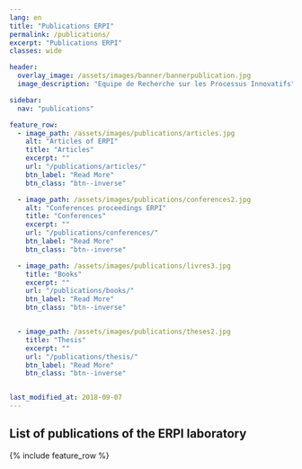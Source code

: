 ```yaml
---
lang: en
title: "Publications ERPI"
permalink: /publications/
excerpt: "Publications ERPI"
classes: wide

header:
  overlay_image: /assets/images/banner/bannerpublication.jpg 
  image_description: "Equipe de Recherche sur les Processus Innovatifs"

sidebar:
  nav: "publications"      

feature_row:
  - image_path: /assets/images/publications/articles.jpg
    alt: "Articles of ERPI"
    title: "Articles"
    excerpt: ""
    url: "/publications/articles/"
    btn_label: "Read More"
    btn_class: "btn--inverse"

  - image_path: /assets/images/publications/conferences2.jpg
    alt: "Conferences proceedings ERPI"
    title: "Conferences"
    excerpt: ""
    url: "/publications/conferences/"
    btn_label: "Read More"
    btn_class: "btn--inverse"

  - image_path: /assets/images/publications/livres3.jpg
    title: "Books"
    excerpt: ""
    url: "/publications/books/"
    btn_label: "Read More"
    btn_class: "btn--inverse"


  - image_path: /assets/images/publications/theses2.jpg
    title: "Thesis"
    excerpt: ""
    url: "/publications/thesis/"
    btn_label: "Read More"
    btn_class: "btn--inverse"


last_modified_at: 2018-09-07
---
```



## List of publications of the ERPI laboratory


{% include feature_row %}



